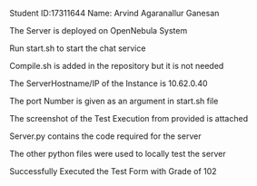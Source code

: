 Student ID:17311644  Name: Arvind Agaranallur Ganesan

The Server is deployed on OpenNebula System

Run start.sh to start the chat service

Compile.sh is added in the repository but it is not needed

The ServerHostname/IP of the Instance is 10.62.0.40

The port Number is given as an argument in start.sh file

The screenshot of the Test Execution from provided is attached

Server.py contains the code required for the server

The other python files were used to locally test the server

Successfully Executed the Test Form with Grade of 102
